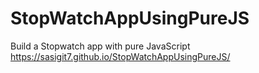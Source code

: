 # StopWatchAppUsingPureJS
Build a Stopwatch app with pure JavaScript
https://sasigit7.github.io/StopWatchAppUsingPureJS/
